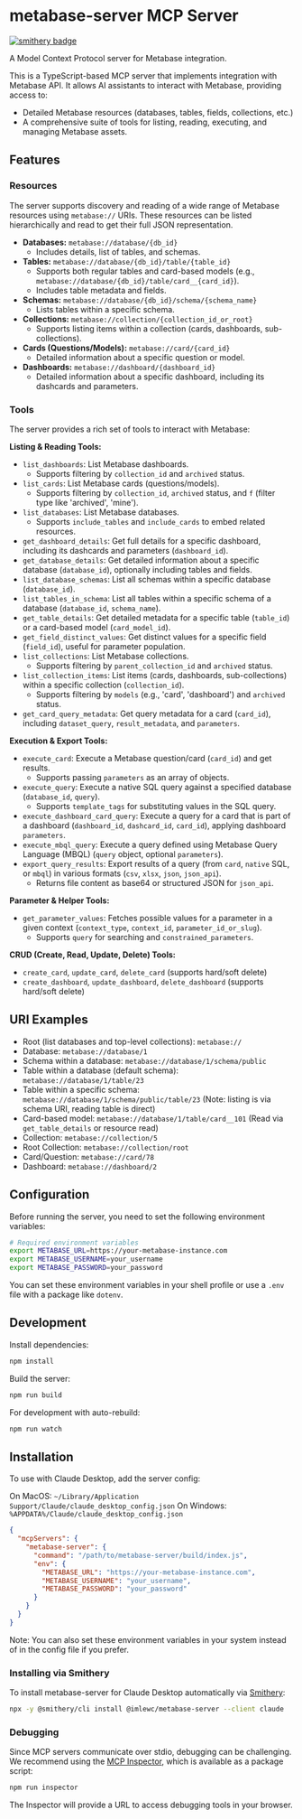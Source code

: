# metabase-server MCP Server

[![smithery badge](https://smithery.ai/badge/@imlewc/metabase-server)](https://smithery.ai/server/@imlewc/metabase-server)

A Model Context Protocol server for Metabase integration.

This is a TypeScript-based MCP server that implements integration with Metabase API. It allows AI assistants to interact with Metabase, providing access to:

- Detailed Metabase resources (databases, tables, fields, collections, etc.)
- A comprehensive suite of tools for listing, reading, executing, and managing Metabase assets.

## Features

### Resources

The server supports discovery and reading of a wide range of Metabase resources using `metabase://` URIs. These resources can be listed hierarchically and read to get their full JSON representation.

-   **Databases:** `metabase://database/{db_id}`
    -   Includes details, list of tables, and schemas.
-   **Tables:** `metabase://database/{db_id}/table/{table_id}`
    -   Supports both regular tables and card-based models (e.g., `metabase://database/{db_id}/table/card__{card_id}`).
    -   Includes table metadata and fields.
-   **Schemas:** `metabase://database/{db_id}/schema/{schema_name}`
    -   Lists tables within a specific schema.
-   **Collections:** `metabase://collection/{collection_id_or_root}`
    -   Supports listing items within a collection (cards, dashboards, sub-collections).
-   **Cards (Questions/Models):** `metabase://card/{card_id}`
    -   Detailed information about a specific question or model.
-   **Dashboards:** `metabase://dashboard/{dashboard_id}`
    -   Detailed information about a specific dashboard, including its dashcards and parameters.

### Tools

The server provides a rich set of tools to interact with Metabase:

**Listing & Reading Tools:**

-   `list_dashboards`: List Metabase dashboards.
    -   Supports filtering by `collection_id` and `archived` status.
-   `list_cards`: List Metabase cards (questions/models).
    -   Supports filtering by `collection_id`, `archived` status, and `f` (filter type like 'archived', 'mine').
-   `list_databases`: List Metabase databases.
    -   Supports `include_tables` and `include_cards` to embed related resources.
-   `get_dashboard_details`: Get full details for a specific dashboard, including its dashcards and parameters (`dashboard_id`).
-   `get_database_details`: Get detailed information about a specific database (`database_id`), optionally including tables and fields.
-   `list_database_schemas`: List all schemas within a specific database (`database_id`).
-   `list_tables_in_schema`: List all tables within a specific schema of a database (`database_id`, `schema_name`).
-   `get_table_details`: Get detailed metadata for a specific table (`table_id`) or a card-based model (`card_model_id`).
-   `get_field_distinct_values`: Get distinct values for a specific field (`field_id`), useful for parameter population.
-   `list_collections`: List Metabase collections.
    -   Supports filtering by `parent_collection_id` and `archived` status.
-   `list_collection_items`: List items (cards, dashboards, sub-collections) within a specific collection (`collection_id`).
    -   Supports filtering by `models` (e.g., 'card', 'dashboard') and `archived` status.
-   `get_card_query_metadata`: Get query metadata for a card (`card_id`), including `dataset_query`, `result_metadata`, and `parameters`.

**Execution & Export Tools:**

-   `execute_card`: Execute a Metabase question/card (`card_id`) and get results.
    -   Supports passing `parameters` as an array of objects.
-   `execute_query`: Execute a native SQL query against a specified database (`database_id`, `query`).
    -   Supports `template_tags` for substituting values in the SQL query.
-   `execute_dashboard_card_query`: Execute a query for a card that is part of a dashboard (`dashboard_id`, `dashcard_id`, `card_id`), applying dashboard `parameters`.
-   `execute_mbql_query`: Execute a query defined using Metabase Query Language (MBQL) (`query` object, optional `parameters`).
-   `export_query_results`: Export results of a query (from `card`, `native` SQL, or `mbql`) in various formats (`csv`, `xlsx`, `json`, `json_api`).
    -   Returns file content as base64 or structured JSON for `json_api`.

**Parameter & Helper Tools:**

-   `get_parameter_values`: Fetches possible values for a parameter in a given context (`context_type`, `context_id`, `parameter_id_or_slug`).
    -   Supports `query` for searching and `constrained_parameters`.

**CRUD (Create, Read, Update, Delete) Tools:**

-   `create_card`, `update_card`, `delete_card` (supports hard/soft delete)
-   `create_dashboard`, `update_dashboard`, `delete_dashboard` (supports hard/soft delete)

## URI Examples

-   Root (list databases and top-level collections): `metabase://`
-   Database: `metabase://database/1`
-   Schema within a database: `metabase://database/1/schema/public`
-   Table within a database (default schema): `metabase://database/1/table/23`
-   Table within a specific schema: `metabase://database/1/schema/public/table/23` (Note: listing is via schema URI, reading table is direct)
-   Card-based model: `metabase://database/1/table/card__101` (Read via `get_table_details` or resource read)
-   Collection: `metabase://collection/5`
-   Root Collection: `metabase://collection/root`
-   Card/Question: `metabase://card/78`
-   Dashboard: `metabase://dashboard/2`

## Configuration

Before running the server, you need to set the following environment variables:

```bash
# Required environment variables
export METABASE_URL=https://your-metabase-instance.com
export METABASE_USERNAME=your_username
export METABASE_PASSWORD=your_password
```

You can set these environment variables in your shell profile or use a `.env` file with a package like `dotenv`.

## Development

Install dependencies:
```bash
npm install
```

Build the server:
```bash
npm run build
```

For development with auto-rebuild:
```bash
npm run watch
```

## Installation

To use with Claude Desktop, add the server config:

On MacOS: `~/Library/Application Support/Claude/claude_desktop_config.json`
On Windows: `%APPDATA%/Claude/claude_desktop_config.json`

```json
{
  "mcpServers": {
    "metabase-server": {
      "command": "/path/to/metabase-server/build/index.js",
      "env": {
        "METABASE_URL": "https://your-metabase-instance.com",
        "METABASE_USERNAME": "your_username",
        "METABASE_PASSWORD": "your_password"
      }
    }
  }
}
```

Note: You can also set these environment variables in your system instead of in the config file if you prefer.

### Installing via Smithery

To install metabase-server for Claude Desktop automatically via [Smithery](https://smithery.ai/server/@imlewc/metabase-server):

```bash
npx -y @smithery/cli install @imlewc/metabase-server --client claude
```

### Debugging

Since MCP servers communicate over stdio, debugging can be challenging. We recommend using the [MCP Inspector](https://github.com/modelcontextprotocol/inspector), which is available as a package script:

```bash
npm run inspector
```

The Inspector will provide a URL to access debugging tools in your browser.
